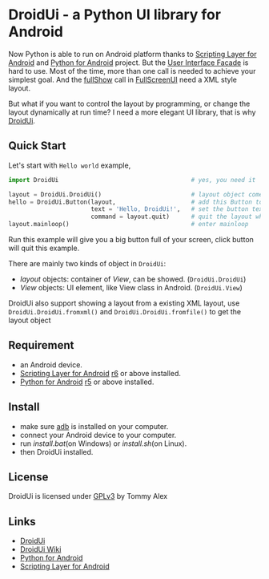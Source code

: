 # DroidUi - a Python UI library for Android

Now Python is able to run on Android platform thanks to
[Scripting Layer for Android][SL4A] and [Python for Android][Py4A]
project. But the [User Interface Facade][UiFacade]
is hard to use. Most of the time, more than one call is needed to
achieve your simplest goal. And the 
[fullShow][] call in [FullScreenUI][]
need a XML style layout.

But what if you want to control the layout by programming,
or change the layout dynamically at run time?
I need a more elegant UI library, that is why [DroidUi][].


Quick Start
-----------

Let's start with `Hello world` example,
```python
import DroidUi                                     # yes, you need it

layout = DroidUi.DroidUi()                         # layout object comes first
hello = DroidUi.Button(layout,                     # add this Button to the layout
                       text = 'Hello, DroidUi!',   # set the button text
                       command = layout.quit)      # quit the layout when button clicked
layout.mainloop()                                  # enter mainloop
```
Run this example will give you a big button full of your screen,
click button will quit this example.

There are mainly two kinds of object in `DroidUi`:
 * _layout_ objects: container of _View_, can be showed. (`DroidUi.DroidUi`)
 * _View_ objects: UI element, like View class in Android. (`DroidUi.View`)

DroidUi also support showing a layout from a existing XML layout,
use `DroidUi.DroidUi.fromxml()` and `DroidUi.DroidUi.fromfile()` to get the layout object


Requirement
-----------

* an Android device.
* [Scripting Layer for Android][SL4A] [r6][SL4A_r6] or above installed.
* [Python for Android][Py4A] [r5][Py4A_r5] or above installed.


Install
-------

* make sure [adb][] is installed on your computer.
* connect your Android device to your computer.
* run _install.bat_(on Windows) or _install.sh_(on Linux).
* then DroidUi installed.


License
-------

DroidUi is licensed under [GPLv3][] by Tommy Alex


Links
-----

* [DroidUi][]
* [DroidUi Wiki][Wiki]
* [Python for Android][Py4A]
* [Scripting Layer for Android][SL4A]



[SL4A]: https://code.google.com/p/android-scripting/
[Py4A]: https://code.google.com/p/python-for-android/
[UiFacade]: http://www.mithril.com.au/android/doc/UiFacade.html
[fullShow]: https://code.google.com/p/android-scripting/wiki/ApiReference#fullShow
[FullScreenUI]: https://code.google.com/p/android-scripting/wiki/FullScreenUI
[DroidUi]: http://iptux.github.com/DroidUi/
[SL4A_r6]: https://code.google.com/p/android-scripting/downloads/detail?name=sl4a_r6.apk
[Py4A_r5]: https://code.google.com/p/python-for-android/downloads/detail?name=PythonForAndroid_r5.apk
[adb]: http://developer.android.com/tools/help/adb.html
[Wiki]: https://github.com/iptux/DroidUi/wiki
[GPLv3]: http://www.gnu.org/copyleft/gpl.html

